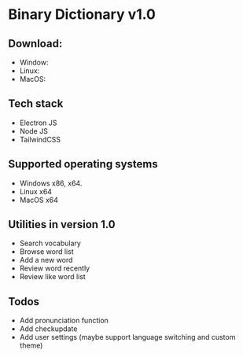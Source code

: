 # Binary Dictionary v1.0
## Download:
* Window:
* Linux:
* MacOS:
## Tech stack
* Electron JS
* Node JS
* TailwindCSS
## Supported operating systems
* Windows x86, x64.
* Linux x64
* MacOS x64
## Utilities in version 1.0
* Search vocabulary
* Browse word list
* Add a new word
* Review word recently
* Review like word list
## Todos
* Add pronunciation function
* Add checkupdate
* Add user settings (maybe support language switching and custom theme)